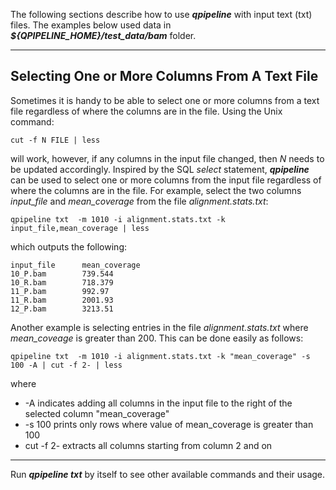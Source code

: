 

The following sections describe how to use **_qpipeline_** with input text (txt) files.  The examples below used data in **_${QPIPELINE_HOME}/test_data/bam_** folder.

---
## Selecting One or More Columns From A Text File
Sometimes it is handy to be able to select one or more columns from a text file regardless of where the columns are in the file. Using the Unix command:
```
cut -f N FILE | less
```
will work, however, if any columns in the input file changed, then _N_ needs to be updated accordingly.  Inspired by the SQL _select_ statement, **_qpipeline_** can be used to select one or more columns from the input file regardless of where the columns are in the file.  For example, select the two columns _input_file_ and _mean_coverage_ from the file _alignment.stats.txt_:
```
qpipeline txt  -m 1010 -i alignment.stats.txt -k input_file,mean_coverage | less
```
which outputs the following:
```
input_file      mean_coverage
10_P.bam        739.544
10_R.bam        718.379
11_P.bam        992.97
11_R.bam        2001.93
12_P.bam        3213.51
```

Another example is selecting entries in the file _alignment.stats.txt_ where _mean_coveage_ is greater than 200.    This can be done easily as follows:
```
qpipeline txt  -m 1010 -i alignment.stats.txt -k "mean_coverage" -s 100 -A | cut -f 2- | less
```
where
* -A indicates adding all columns in the input file to the right of the selected column "mean_coverage"
* -s 100 prints only rows where value of mean_coverage is greater than 100
* cut -f 2- extracts all columns starting from column 2 and on

---

Run **_qpipeline txt_** by itself to see other available commands and their usage.

